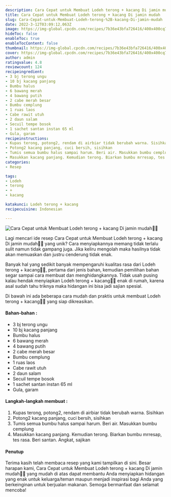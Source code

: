 ```yaml
---
description: Cara Cepat untuk Membuat Lodeh terong + kacang Di jamin mudah"
title: Cara Cepat untuk Membuat Lodeh terong + kacang Di jamin mudah
slug: Cara-Cepat-untuk-Membuat-Lodeh-terong-%2B-kacang-Di-jamin-mudah
date: 2022-3-12T03:09:12.063Z
image: https://img-global.cpcdn.com/recipes/7b36e43bfa726416/400x400cq70/photo.jpg
hideToc: false
enableToc: true
enableTocContent: false
thumbnail: https://img-global.cpcdn.com/recipes/7b36e43bfa726416/400x400cq70/photo.jpg
cover: https://img-global.cpcdn.com/recipes/7b36e43bfa726416/400x400cq70/photo.jpg
author: admin
ratingvalue: 4.8
reviewcount: 124
recipeingredient:
- 3 bj terong ungu
- 10 bj kacang panjang
- Bumbu halus
- 6 bawang merah
- 4 bawang putih
- 2 cabe merah besar
- Bumbu cemplung
- 1 ruas laos
- Cabe rawit utuh
- 2 daun salam
- Secuil tempe bosok
- 1 sachet santan instan 65 ml
- Gula, garam
recipeinstructions:
- Kupas terong, potong2, rendam di airbiar tidak berubah warna. Sisihkan
- Potong2 kacang panjang, cuci bersih, sisihkan
- Tumis semua bumbu halus sampai harum. Beri air. Masukkan bumbu cemplung
- Masukkan kacang panjang. Kemudian terong. Biarkan bumbu mrresap, tes rasa. Beri santan. Angkat, sajikan
categories:
- Resep

tags:
- Lodeh
- terong
- +
- kacang

katakunci: Lodeh terong + kacang
recipecuisine: Indonesian

---
```


![Cara Cepat untuk Membuat Lodeh terong + kacang Di jamin mudah👩‍🍳](https://img-global.cpcdn.com/recipes/7b36e43bfa726416/400x400cq70/photo.jpg)

Lagi mencari ide resep Cara Cepat untuk Membuat Lodeh terong + kacang Di jamin mudah👩‍🍳 yang unik? Cara menyiapkannya memang tidak terlalu sulit namun tidak gampang juga. Jika keliru mengolah maka hasilnya tidak akan memuaskan dan justru cenderung tidak enak.

Banyak hal yang sedikit banyak mempengaruhi kualitas rasa dari Lodeh terong + kacang👩‍🍳, pertama dari jenis bahan, kemudian pemilihan bahan segar sampai cara membuat dan menghidangkannya. Tidak usah pusing kalau hendak menyiapkan Lodeh terong + kacang👩‍🍳 enak di rumah, karena asal sudah tahu triknya maka hidangan ini bisa jadi sajian spesial.

Di bawah ini ada beberapa cara mudah dan praktis untuk membuat Lodeh terong + kacang👩‍🍳 yang siap dikreasikan.

<!--inarticleads1-->

#### Bahan-bahan :

- 3 bj terong ungu
- 10 bj kacang panjang
- Bumbu halus
- 6 bawang merah
- 4 bawang putih
- 2 cabe merah besar
- Bumbu cemplung
- 1 ruas laos
- Cabe rawit utuh
- 2 daun salam
- Secuil tempe bosok
- 1 sachet santan instan 65 ml
- Gula, garam

<!--inarticleads2-->

#### Langkah-langkah membuat :

1. Kupas terong, potong2, rendam di airbiar tidak berubah warna. Sisihkan
1. Potong2 kacang panjang, cuci bersih, sisihkan
1. Tumis semua bumbu halus sampai harum. Beri air. Masukkan bumbu cemplung
1. Masukkan kacang panjang. Kemudian terong. Biarkan bumbu mrresap, tes rasa. Beri santan. Angkat, sajikan

#### Penutup

Terima kasih telah membaca resep yang kami tampilkan di sini. Besar harapan kami, Cara Cepat untuk Membuat Lodeh terong + kacang Di jamin mudah👩‍🍳 yang mudah di atas dapat membantu Anda menyiapkan hidangan yang enak untuk keluarga/teman maupun menjadi inspirasi bagi Anda yang berkeinginan untuk berjualan makanan. Semoga bermanfaat dan selamat mencoba!